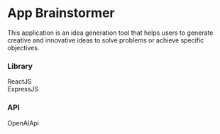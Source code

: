 # App Brainstormer

This application is an idea generation tool that helps users to
generate creative and innovative ideas to solve problems or achieve
specific objectives.

### Library

ReactJS\
ExpressJS

### API

OpenAIApi
